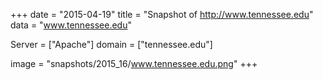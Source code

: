 
+++
date = "2015-04-19"
title = "Snapshot of http://www.tennessee.edu"
data = "www.tennessee.edu"

Server = ["Apache"]
domain = ["tennessee.edu"]

  image = "snapshots/2015_16/www.tennessee.edu.png"
+++
#
